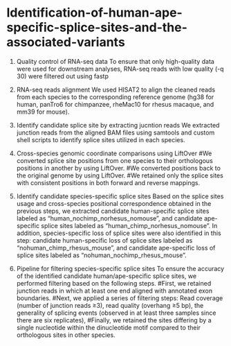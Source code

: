 # Identification-of-human-ape-specific-splice-sites-and-the-associated-variants

1. Quality control of RNA-seq data
To ensure that only high-quality data were used for downstream analyses, RNA-seq reads with low quality (-q 30) were filtered out using fastp

2. RNA-seq reads alignment
We used HISAT2 to align the cleaned reads from each species to the corresponding reference genome (hg38 for human, panTro6 for chimpanzee, rheMac10 for rhesus macaque, and mm39 for mouse).

3. Identify candidate splice site by extracting jucntion reads
We extracted junction reads from the aligned BAM files using samtools and custom shell scripts to identify splice sites utilized in each species.

4. Cross-species genomic coordinate comparisons using LiftOver
#We converted splice site positions from one species to their orthologous positions in another by using LiftOver.
#We converted positions back to the original genome by using LiftOver.
#We retained only the splice sites with consistent positions in both forward and reverse mappings.

5. Identify candidate species-specific splice sites
Based on the splice sites usage and cross-species positional correspondence obtained in the previous steps, we extracted candidate human-specific splice sites labeled as “human_nochimp_norhesus_nomouse”, and candidate ape-specific splice sites labeled as “human_chimp_norhesus_nomouse”.
In addition, species-specific loss of splice sites were also identified in this step: candidate human-specific loss of splice sites labeled as “nohuman_chimp_rhesus_mouse”, and candidate ape-specific loss of splice sites labeled as “nohuman_nochimp_rhesus_mouse”.

6. Pipeline for filtering species-specific splice sites
To ensure the accuracy of the identified candidate human/ape-specific splice sites, we performed filtering based on the following steps.
#First, we retained junction reads in which at least one end aligned with annotated exon boundaries.
#Next, we applied a series of filtering steps: Read coverage (number of junction reads ≥3), read quality (overhang ≥5 bp), the generality of splicing events (observed in at least three samples since there are six replicates),
#Finally, we retained the sites differing by a single nucleotide within the dinucleotide motif compared to their orthologous sites in other species. 
